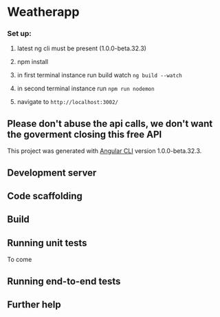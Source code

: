 # Weatherapp


### Set up:

1. latest ng cli must be present (1.0.0-beta.32.3)

2. npm install

3. in first terminal instance run build watch `ng build --watch`

4. in second terminal instance run `npm run nodemon`

5. navigate to `http://localhost:3002/`

## Please don't abuse the api calls, we don't want the goverment closing this free API


This project was generated with [Angular CLI](https://github.com/angular/angular-cli) version 1.0.0-beta.32.3.

## Development server
<!--Run `ng serve` for a dev server. Navigate to `http://localhost:4200/`. The app will automatically reload if you change any of the source files.-->

## Code scaffolding

<!--Run `ng generate component component-name` to generate a new component. You can also use `ng generate directive/pipe/service/class/module`.-->

## Build

<!--Run `ng build` to build the project. The build artifacts will be stored in the `dist/` directory. Use the `-prod` flag for a production build.-->

## Running unit tests

To come
<!--Run `ng test` to execute the unit tests via [Karma](https://karma-runner.github.io).-->

## Running end-to-end tests

<!--Run `ng e2e` to execute the end-to-end tests via [Protractor](http://www.protractortest.org/).
Before running the tests make sure you are serving the app via `ng serve`.-->

## Further help

<!--To get more help on the Angular CLI use `ng help` or go check out the [Angular CLI README](https://github.com/angular/angular-cli/blob/master/README.md).-->
